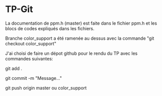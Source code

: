 # TP-Git
La documentation de ppm.h (master) est faite dans le fichier ppm.h et les blocs de codes expliqués dans les fichiers.

Branche color_support a été ramenée au dessus avec la commande "git checkout color_support"

J'ai choisi de faire un dépot github pour le rendu du TP avec les commandes suivantes: 

git add . 

git commit -m "Message..."

git push origin master ou color_support
